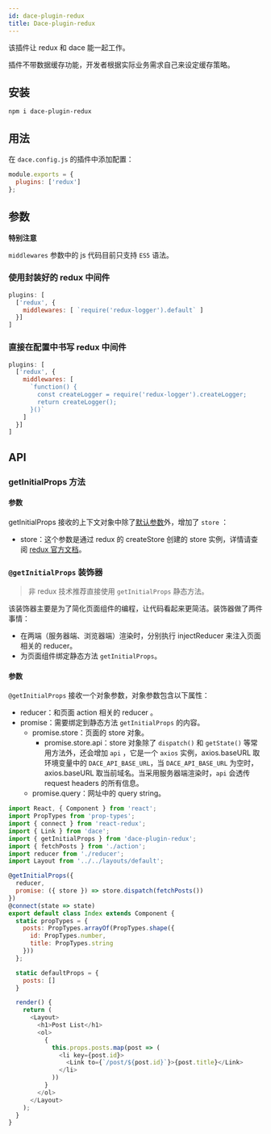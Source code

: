 ```yaml
---
id: dace-plugin-redux
title: Dace-plugin-redux
---
```


该插件让 redux 和 dace 能一起工作。

插件不带数据缓存功能，开发者根据实际业务需求自己来设定缓存策略。

## 安装
```
npm i dace-plugin-redux
```

## 用法

在 `dace.config.js` 的插件中添加配置：

```js
module.exports = {
  plugins: ['redux']
};
```

## 参数

**特别注意**

`middlewares` 参数中的 js 代码目前只支持 `ES5` 语法。

### 使用封装好的 redux 中间件

```js
plugins: [
  ['redux', {
    middlewares: [ `require('redux-logger').default` ]
  }]
]
```

### 直接在配置中书写 redux 中间件

```js
plugins: [
  ['redux', {
    middlewares: [
      `function() {
        const createLogger = require('redux-logger').createLogger;
        return createLogger();
      }()`
    ]
  }]
]
```

## API

### getInitialProps 方法

#### 参数
getInitialProps 接收的上下文对象中除了[默认参数](api/get-initial-props.md)外，增加了 `store` ：

- store：这个参数是通过 redux 的 createStore 创建的 store 实例，详情请查阅 [redux 官方文档](https://redux.js.org/api/store)。

### `@getInitialProps` 装饰器

>非 redux 技术推荐直接使用 `getInitialProps` 静态方法。

该装饰器主要是为了简化页面组件的编程，让代码看起来更简洁。装饰器做了两件事情：

- 在两端（服务器端、浏览器端）渲染时，分别执行 injectReducer 来注入页面相关的 reducer。
- 为页面组件绑定静态方法 `getInitialProps`。

#### 参数
`@getInitialProps` 接收一个对象参数，对象参数包含以下属性：

- reducer：和页面 action 相关的 reducer 。
- promise：需要绑定到静态方法 `getInitialProps` 的内容。
  - promise.store：页面的 store 对象。
    - promise.store.api：store 对象除了 `dispatch()` 和 `getState()` 等常用方法外，还会增加 `api` ，它是一个  `axios` 实例，axios.baseURL 取环境变量中的 `DACE_API_BASE_URL`，当 `DACE_API_BASE_URL` 为空时，axios.baseURL 取当前域名。当采用服务器端渲染时，`api` 会透传 request headers 的所有信息。
  - promise.query：网址中的 query string。

```js
import React, { Component } from 'react';
import PropTypes from 'prop-types';
import { connect } from 'react-redux';
import { Link } from 'dace';
import { getInitialProps } from 'dace-plugin-redux';
import { fetchPosts } from './action';
import reducer from './reducer';
import Layout from '../../layouts/default';

@getInitialProps({
  reducer,
  promise: ({ store }) => store.dispatch(fetchPosts())
})
@connect(state => state)
export default class Index extends Component {
  static propTypes = {
    posts: PropTypes.arrayOf(PropTypes.shape({
      id: PropTypes.number,
      title: PropTypes.string
    }))
  };

  static defaultProps = {
    posts: []
  }

  render() {
    return (
      <Layout>
        <h1>Post List</h1>
        <ol>
          {
            this.props.posts.map(post => (
              <li key={post.id}>
                <Link to={`/post/${post.id}`}>{post.title}</Link>
              </li>
            ))
          }
        </ol>
      </Layout>
    );
  }
}
```
